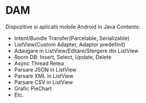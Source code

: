 # DAM
Dispozitive si aplicatii mobile Android in Java
Contents:
- Intent/Bundle Transfer(Parcelable, Serializable)
- ListView(Custom Adapter, Adaptor predefinit)
- Adaugare in ListView/Editare/Stergere din ListView
- Room DB: Insert, Select, Update, Delete
- Async Thread Retea
- Parsare JSON in ListView
- Parsare XML in ListView
- Parsare CSV in ListView
- Grafic PieChart
- Etc.
